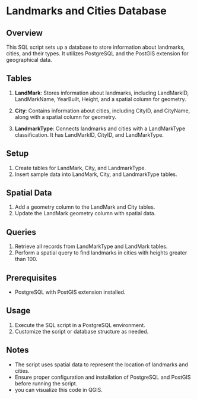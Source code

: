 
# Landmarks and Cities Database

## Overview

This SQL script sets up a database to store information about landmarks, cities, and their types. It utilizes PostgreSQL and the PostGIS extension for geographical data.

## Tables

1. **LandMark**: Stores information about landmarks, including LandMarkID, LandMarkName, YearBuilt, Height, and a spatial column for geometry.

2. **City**: Contains information about cities, including CityID, and CityName, along with a spatial column for geometry.

3. **LandmarkType**: Connects landmarks and cities with a LandMarkType classification. It has LandMarkID, CityID, and LandMarkType.

## Setup

1. Create tables for LandMark, City, and LandmarkType.
2. Insert sample data into LandMark, City, and LandmarkType tables.

## Spatial Data

1. Add a geometry column to the LandMark and City tables.
2. Update the LandMark geometry column with spatial data.

## Queries

1. Retrieve all records from LandMarkType and LandMark tables.
2. Perform a spatial query to find landmarks in cities with heights greater than 100.

## Prerequisites

- PostgreSQL with PostGIS extension installed.

## Usage

1. Execute the SQL script in a PostgreSQL environment.
2. Customize the script or database structure as needed.

## Notes

- The script uses spatial data to represent the location of landmarks and cities.
- Ensure proper configuration and installation of PostgreSQL and PostGIS before running the script.
- you can visualize this code in QGIS.

